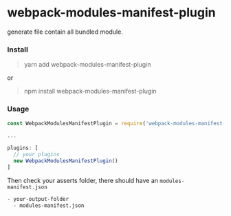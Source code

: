 # webpack-modules-manifest-plugin
generate file contain all bundled module.

### Install

> yarn add webpack-modules-manifest-plugin

or

> npm install webpack-modules-manifest-plugin


### Usage

```js
const WebpackModulesManifestPlugin = require('webpack-modules-manifest-plugin');

...

plugins: [
  // your plugins
  new WebpackModulesManifestPlugin()
]
```

Then check your asserts folder, there should have an `modules-manifest.json`

```sh
- your-output-folder
  - modules-manifest.json
```